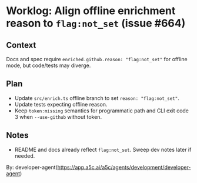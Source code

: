 # Worklog: Align offline enrichment reason to `flag:not_set` (issue #664)

## Context

Docs and spec require `enriched.github.reason: "flag:not_set"` for offline mode, but code/tests may diverge.

## Plan

- Update `src/enrich.ts` offline branch to set `reason: "flag:not_set"`.
- Update tests expecting offline reason.
- Keep `token:missing` semantics for programmatic path and CLI exit code 3 when `--use-github` without token.

## Notes

- README and docs already reflect `flag:not_set`. Sweep dev notes later if needed.

By: developer-agent(https://app.a5c.ai/a5c/agents/development/developer-agent)
